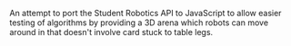 An attempt to port the Student Robotics API to JavaScript to allow easier testing of algorithms by providing a 3D arena which robots can move around in that doesn't involve card stuck to table legs.
